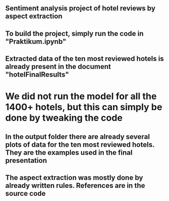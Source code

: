 ## Sentiment analysis project of hotel reviews by aspect extraction ##


## To build the project, simply run the code in "Praktikum.ipynb" ##


## Extracted data of the ten most reviewed hotels is already present in the document "hotelFinalResults" ##
   # We did not run the model for all the 1400+ hotels, but this can simply be done by tweaking the code  #
   
   
## In the output folder there are already several plots of data for the ten most reviewed hotels. They are the examples used in the final presentation ##


## The aspect extraction was mostly done by already written rules. References are in the source code ##


